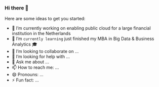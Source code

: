 ### Hi there 👋

<!--
**sudeshjethoe/sudeshjethoe** is a ✨ _special_ ✨ repository because its `README.md` (this file) appears on your GitHub profile.
-->
Here are some ideas to get you started:

- 🔭 I’m currently working on enabling public cloud for a large financial institution in the Netherlands
- 🌱 I’m ``currently learning`` just finished my MBA in Big Data & Business Analytics :mortar_board: 
- 👯 I’m looking to collaborate on ...
- 🤔 I’m looking for help with ...
- 💬 Ask me about ...
- 📫 How to reach me: ...
- 😄 Pronouns: ...
- ⚡ Fun fact: ...

